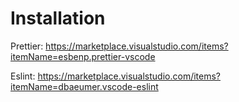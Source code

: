 # Installation

Prettier: https://marketplace.visualstudio.com/items?itemName=esbenp.prettier-vscode

Eslint: https://marketplace.visualstudio.com/items?itemName=dbaeumer.vscode-eslint
